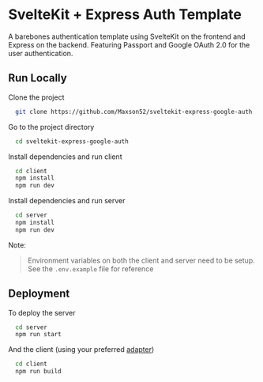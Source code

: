 # SvelteKit + Express Auth Template

A barebones authentication template using SvelteKit on the frontend and Express on the backend. Featuring Passport and Google OAuth 2.0 for the user authentication.

## Run Locally

Clone the project

```bash
  git clone https://github.com/Maxson52/sveltekit-express-google-auth
```

Go to the project directory

```bash
  cd sveltekit-express-google-auth
```

Install dependencies and run client

```bash
  cd client
  npm install
  npm run dev
```

Install dependencies and run server

```bash
  cd server
  npm install
  npm run dev
```

Note:

> Environment variables on both the client and server need to be setup. See the `.env.example` file for reference

## Deployment

To deploy the server

```bash
  cd server
  npm run start
```

And the client (using your preferred [adapter](https://kit.svelte.dev/docs#adapters))

```bash
  cd client
  npm run build
```
